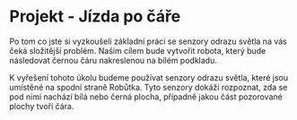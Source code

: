# Projekt - Jízda po čáře

Po tom co jste si vyzkoušeli základní práci se senzory odrazu světla na vás čeká složitější problém. Naším cílem bude vytvořit robota, který bude následovat černou čáru nakreslenou na bílém podkladu.

K vyřešení tohoto úkolu budeme používat senzory odrazu světla, které jsou umístěné na spodní straně Robůtka. Tyto senzory dokáží rozpoznat, zda se pod nimi nachází bílá nebo černá plocha, případně jakou část pozorované plochy tvoří čára.
